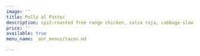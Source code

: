 ```yaml
---
image: ''
title: Pollo al Pastor
description: spit–roasted free range chicken, salsa roja, cabbage slaw, baja crema
price: ''
available: true
menu_name: _our_menus/tacos.md

---
```

